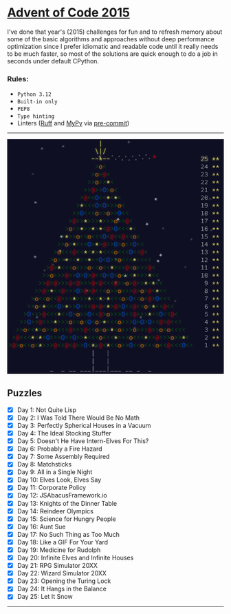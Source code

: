 # [Advent of Code 2015](https://adventofcode.com/2015)

I've done that year's (2015) challenges for fun and to refresh memory about some of the basic algorithms and approaches
without deep performance optimization since I prefer idiomatic and readable code until it really needs to be much
faster, so most of the solutions are quick enough to do a job in seconds under default CPython.

### Rules:

- `Python 3.12`
- `Built-in only`
- `PEP8`
- `Type hinting`
- Linters ([Ruff](https://docs.astral.sh/ruff/) and [MyPy](https://mypy.readthedocs.io/en/stable/)
  via [pre-commit](https://pre-commit.com/index.html))

---

![My Image](./fifty-stars.png)

## Puzzles

- [x] Day 1: Not Quite Lisp
- [x] Day 2: I Was Told There Would Be No Math
- [x] Day 3: Perfectly Spherical Houses in a Vacuum
- [x] Day 4: The Ideal Stocking Stuffer
- [x] Day 5: Doesn't He Have Intern-Elves For This?
- [x] Day 6: Probably a Fire Hazard
- [x] Day 7: Some Assembly Required
- [x] Day 8: Matchsticks
- [x] Day 9: All in a Single Night
- [x] Day 10: Elves Look, Elves Say
- [x] Day 11: Corporate Policy
- [x] Day 12: JSAbacusFramework.io
- [x] Day 13: Knights of the Dinner Table
- [x] Day 14: Reindeer Olympics
- [x] Day 15: Science for Hungry People
- [x] Day 16: Aunt Sue
- [x] Day 17: No Such Thing as Too Much
- [x] Day 18: Like a GIF For Your Yard
- [x] Day 19: Medicine for Rudolph
- [x] Day 20: Infinite Elves and Infinite Houses
- [x] Day 21: RPG Simulator 20XX
- [x] Day 22: Wizard Simulator 20XX
- [x] Day 23: Opening the Turing Lock
- [x] Day 24: It Hangs in the Balance
- [x] Day 25: Let It Snow

---
